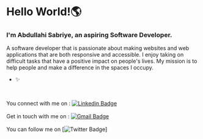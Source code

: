 # Hello World!🌎

### I'm Abdullahi Sabriye, an aspiring Software Developer.

A software developer that is passionate about making websites and web applications that are both responsive and accessible. I enjoy taking on difficult tasks that have a positive impact on people's lives. My mission is to help people and make a difference in the spaces I occupy.

- ✨

<br/>

You connect with me on : [![Linkedin Badge](https://img.shields.io/badge/-Abdullahi_Sabriye-blue?style=flat-square&logo=Linkedin&logoColor=white&link=https://www.linkedin.com/in/abdullahisabriye/)](https://www.linkedin.com/in/abdullahisabriye/)
<br/>
<br/>
Get in touch with me on : [![Gmail Badge](https://img.shields.io/badge/-abdullahisabriye@gmail.com-c14438?style=flat-square&logo=Gmail&logoColor=white&link=mailto:abdullahisabriye@gmail.com)](mailto:abdullahisabriye@gmail.com)
<br/>
<br/>
You can follow me on [![Twitter Badge](https://img.shields.io/twitter/follow/abdullahiisab?style=social)]

<br />

<!--
- 📫 How to reach me: abdullahisabriye@gmail.com 
![](https://komarev.com/ghpvc/?username=asabriye)
